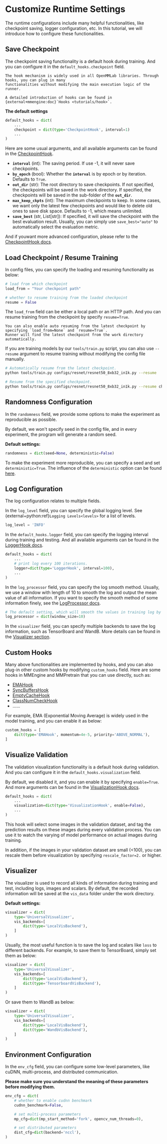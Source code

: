 # Customize Runtime Settings

The runtime configurations include many helpful functionalities, like checkpoint saving, logger configuration,
etc. In this tutorial, we will introduce how to configure these functionalities.

## Save Checkpoint

The checkpoint saving functionality is a default hook during training. And you can configure it in the
`default_hooks.checkpoint` field.

```{note}
The hook mechanism is widely used in all OpenMMLab libraries. Through hooks, you can plug in many
functionalities without modifying the main execution logic of the runner.

A detailed introduction of hooks can be found in {external+mmengine:doc}`Hooks <tutorials/hook>`.
```

**The default settings**

```python
default_hooks = dict(
    ...
    checkpoint = dict(type='CheckpointHook', interval=1)
    ...
)
```

Here are some usual arguments, and all available arguments can be found in the [CheckpointHook](mmengine.hooks.CheckpointHook).

- **`interval`** (int): The saving period. If use -1, it will never save checkpoints.
- **`by_epoch`** (bool): Whether the **`interval`** is by epoch or by iteration. Defaults to `True`.
- **`out_dir`** (str): The root directory to save checkpoints. If not specified, the checkpoints will be saved in the work directory. If specified, the checkpoints will be saved in the sub-folder of the **`out_dir`**.
- **`max_keep_ckpts`** (int): The maximum checkpoints to keep. In some cases, we want only the latest few checkpoints and would like to delete old ones to save disk space. Defaults to -1, which means unlimited.
- **`save_best`** (str, List[str]): If specified, it will save the checkpoint with the best evaluation result.
  Usually, you can simply use `save_best="auto"` to automatically select the evaluation metric.

And if youwant more advanced configuration, please refer to the [CheckpointHook docs](https://mmengine.readthedocs.io/en/latest/tutorials/hook.html#checkpointhook).

## Load Checkpoint / Resume Training

In config files, you can specify the loading and resuming functionality as below:

```python
# load from which checkpoint
load_from = "Your checkpoint path"

# whether to resume training from the loaded checkpoint
resume = False
```

The `load_from` field can be either a local path or an HTTP path. And you can resume training from the checkpoint by
specify `resume=True`.

```{tip}
You can also enable auto resuming from the latest checkpoint by specifying `load_from=None` and `resume=True`.
Runner will find the latest checkpoint from the work directory automatically.
```

If you are training models by our `tools/train.py` script, you can also use `--resume` argument to resume
training without modifying the config file manually.

```bash
# Automatically resume from the latest checkpoint.
python tools/train.py configs/resnet/resnet50_8xb32_in1k.py --resume

# Resume from the specified checkpoint.
python tools/train.py configs/resnet/resnet50_8xb32_in1k.py --resume checkpoints/resnet.pth
```

## Randomness Configuration

In the `randomness` field, we provide some options to make the experiment as reproducible as possible.

By default, we won't specify seed in the config file, and in every experiment, the program will generate a random seed.

**Default settings:**

```python
randomness = dict(seed=None, deterministic=False)
```

To make the experiment more reproducible, you can specify a seed and set `deterministic=True`. The influence
of the `deterministic` option can be found [here](https://pytorch.org/docs/stable/notes/randomness.html#cuda-convolution-benchmarking).

## Log Configuration

The log configuration relates to multiple fields.

In the `log_level` field, you can specify the global logging level. See {external+python:ref}`Logging Levels<levels>` for a list of levels.

```python
log_level = 'INFO'
```

In the `default_hooks.logger` field, you can specify the logging interval during training and testing. And all
available arguments can be found in the [LoggerHook docs](https://mmengine.readthedocs.io/en/latest/tutorials/hook.html#loggerhook).

```python
default_hooks = dict(
    ...
    # print log every 100 iterations.
    logger=dict(type='LoggerHook', interval=100),
    ...
)
```

In the `log_processor` field, you can specify the log smooth method. Usually, we use a window with length of 10
to smooth the log and output the mean value of all information. If you want to specify the smooth method of
some information finely, see the [LogProcessor docs](https://mmengine.readthedocs.io/en/latest/advanced_tutorials/logging.html).

```python
# The default setting, which will smooth the values in training log by a 10-length window.
log_processor = dict(window_size=10)
```

In the `visualizer` field, you can specify multiple backends to save the log information, such as TensorBoard
and WandB. More details can be found in the [Visualizer section](#visualizer).

## Custom Hooks

Many above functionalities are implemented by hooks, and you can also plug-in other custom hooks by modifying
`custom_hooks` field. Here are some hooks in MMEngine and MMPretrain that you can use directly, such as:

- [EMAHook](mmpretrain.engine.hooks.EMAHook)
- [SyncBuffersHook](mmengine.hooks.SyncBuffersHook)
- [EmptyCacheHook](mmengine.hooks.EmptyCacheHook)
- [ClassNumCheckHook](mmpretrain.engine.hooks.ClassNumCheckHook)
- ......

For example, EMA (Exponential Moving Average) is widely used in the model training, and you can enable it as
below:

```python
custom_hooks = [
    dict(type='EMAHook', momentum=4e-5, priority='ABOVE_NORMAL'),
]
```

## Visualize Validation

The validation visualization functionality is a default hook during validation. And you can configure it in the
`default_hooks.visualization` field.

By default, we disabled it, and you can enable it by specifying `enable=True`. And more arguments can be found in
the [VisualizationHook docs](mmpretrain.engine.hooks.VisualizationHook).

```python
default_hooks = dict(
    ...
    visualization=dict(type='VisualizationHook', enable=False),
    ...
)
```

This hook will select some images in the validation dataset, and tag the prediction results on these images
during every validation process. You can use it to watch the varying of model performance on actual images
during training.

In addition, if the images in your validation dataset are small (\<100), you can rescale them before
visualization by specifying `rescale_factor=2.` or higher.

## Visualizer

The visualizer is used to record all kinds of information during training and test, including logs, images and
scalars. By default, the recorded information will be saved at the `vis_data` folder under the work directory.

**Default settings:**

```python
visualizer = dict(
    type='UniversalVisualizer',
    vis_backends=[
        dict(type='LocalVisBackend'),
    ]
)
```

Usually, the most useful function is to save the log and scalars like `loss` to different backends.
For example, to save them to TensorBoard, simply set them as below:

```python
visualizer = dict(
    type='UniversalVisualizer',
    vis_backends=[
        dict(type='LocalVisBackend'),
        dict(type='TensorboardVisBackend'),
    ]
)
```

Or save them to WandB as below:

```python
visualizer = dict(
    type='UniversalVisualizer',
    vis_backends=[
        dict(type='LocalVisBackend'),
        dict(type='WandbVisBackend'),
    ]
)
```

## Environment Configuration

In the `env_cfg` field, you can configure some low-level parameters, like cuDNN, multi-process, and distributed
communication.

**Please make sure you understand the meaning of these parameters before modifying them.**

```python
env_cfg = dict(
    # whether to enable cudnn benchmark
    cudnn_benchmark=False,

    # set multi-process parameters
    mp_cfg=dict(mp_start_method='fork', opencv_num_threads=0),

    # set distributed parameters
    dist_cfg=dict(backend='nccl'),
)
```
